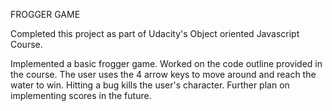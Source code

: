 
FROGGER GAME

Completed this project as part of Udacity's Object oriented Javascript Course.

Implemented a basic frogger game. Worked on the code outline provided in the course. The user uses the 4 arrow keys to move around and reach the water to win. Hitting a bug kills the user's character. Further plan on implementing scores in the future.
